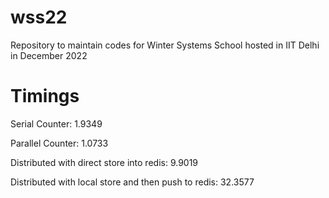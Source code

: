 # wss22
Repository to maintain codes for Winter Systems School hosted in IIT Delhi in December 2022

# Timings

Serial Counter: 1.9349

Parallel Counter: 1.0733

Distributed with direct store into redis: 9.9019

Distributed with local store and then push to redis: 32.3577